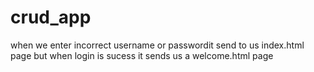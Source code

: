 # crud_app

when we enter incorrect username or passwordit send to us index.html page but when login is sucess it sends us a welcome.html page
